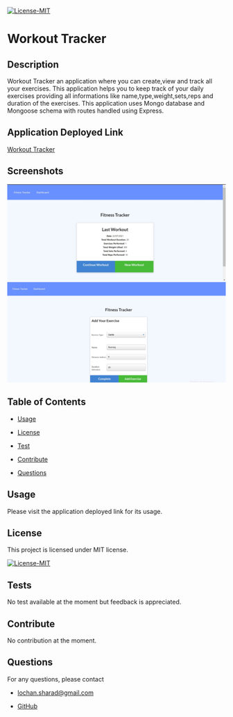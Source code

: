 [![License-MIT](https://img.shields.io/badge/license-MIT-green)](https://opensource.org/licenses/MIT)

# Workout Tracker

## Description

Workout Tracker an application where you can create,view and track all your exercises. This application helps you to keep track of your daily exercises providing all informations like name,type,weight,sets,reps and duration of the exercises. This application uses Mongo database and Mongoose schema with routes handled using Express.

## Application Deployed Link

[Workout Tracker](https://fathomless-eyrie-46989.herokuapp.com/)

## Screenshots

![Workout-Tracker](./assets/images/workout-tracker1.jpg)
![Workout-Tracker](./assets/images/workout-tracker2.jpg)

## Table of Contents

- [Usage](#usage)

- [License](#license)

- [Test](#tests)

- [Contribute](#contribute)

- [Questions](#questions)

## Usage

Please visit the application deployed link for its usage.

## License

This project is licensed under MIT license.

[![License-MIT](https://img.shields.io/badge/license-MIT-green)](https://opensource.org/licenses/MIT)

## Tests

No test available at the moment but feedback is appreciated.

## Contribute

No contribution at the moment.

## Questions

For any questions, please contact

- lochan.sharad@gmail.com

- [GitHub](https://github.com/best15)
